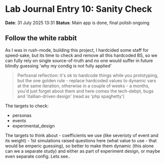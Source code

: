 # Lab Journal Entry 10: Sanity Check
**Date**: 31 July 2025 13:31
**Status**: Main app is done, final polish ongoing


## Follow the white rabbit

As I was in rush-mode, building this project, I hardcided some staff for speed-sake, but its time to check and remove all this hardcoded BS, so we can fully rely on single source-of-truth and no one would suffer in future blindly guessing 'why my condig is not fully applied'

> Perfosnal reflection: it's ok to hardcode things while you prototyping, but the one golden rule - replace hardcoded values to dynamic vars at the same iteration, otherwise in a couple of weeks - a months, you'd just forget about them and here comes the tech-debpt, bugs and 'itallian-driven design' (read as 'php spaghetty')


The targets to check:
- personas
- events
- experimental_design

The targets to think about - coefficients we use (like severioty of event and its weight) - 1st simulations raised questions here (what value to use - that would be emperic guessing), so better to make them dynamic (this alone can we a separate study) and either as part of experiment design, or maybe even separate config. Lets see..


